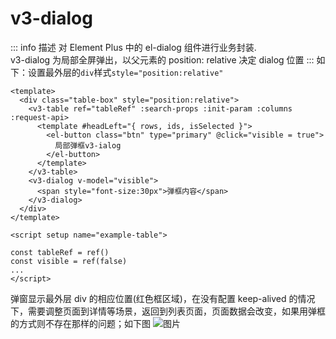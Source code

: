 # v3-dialog

::: info 描述
对 Element Plus 中的 el-dialog 组件进行业务封装.<br/>
v3-dialog 为局部全屏弹出，以父元素的 position: relative 决定 dialog 位置
:::
如下：设置最外层的`div`样式`style="position:relative"`

```vue{2,5-7}
<template>
  <div class="table-box" style="position:relative">
    <v3-table ref="tableRef" :search-props :init-param :columns :request-api>
      <template #headLeft="{ rows, ids, isSelected }">
        <el-button class="btn" type="primary" @click="visible = true">
          局部弹框v3-ialog
        </el-button>
      </template>
    </v3-table>
    <v3-dialog v-model="visible">
      <span style="font-size:30px">弹框内容</span>
    </v3-dialog>
  </div>
</template>

<script setup name="example-table">

const tableRef = ref()
const visible = ref(false)
...
</script>
```

弹窗显示最外层 div 的相应位置(红色框区域)，在没有配置 keep-alived 的情况下，需要调整页面到详情等场景，返回到列表页面，页面数据会改变，如果用弹框的方式则不存在那样的问题；如下图
![图片](/imgs/dlg.png)
